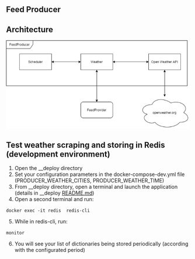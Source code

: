 ## Feed Producer

## Architecture
<p align="center">
  <img src="https://raw.githubusercontent.com/AlessandroSpallina/SmartFeed/master/res/rest-feed-producer/SmartFeed%20-%20FeedProducer.png">
</p>

## Test weather scraping and storing in Redis (development environment)
1. Open the __deploy directory
2. Set your configuration parameters in the docker-compose-dev.yml file (PRODUCER_WEATHER_CITIES, PRODUCER_WEATHER_TIME)
3. From __deploy directory, open a terminal and launch the application (details in __deploy [README.md](https://github.com/AlessandroSpallina/SmartFeed/blob/master/__deploy/README.md))
4. Open a second terminal and run:
```
docker exec -it redis  redis-cli
```
5. While in redis-cli, run:
```
monitor
```
6. You will see your list of dictionaries being stored periodically (according with the configurated period)

